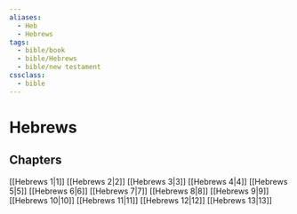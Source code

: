 ```yaml
---
aliases:
  - Heb
  - Hebrews
tags:
  - bible/book
  - bible/Hebrews
  - bible/new testament
cssclass:
  - bible
---
```


# Hebrews

## Chapters

[[Hebrews 1|1]]
[[Hebrews 2|2]]
[[Hebrews 3|3]]
[[Hebrews 4|4]]
[[Hebrews 5|5]]
[[Hebrews 6|6]]
[[Hebrews 7|7]]
[[Hebrews 8|8]]
[[Hebrews 9|9]]
[[Hebrews 10|10]]
[[Hebrews 11|11]]
[[Hebrews 12|12]]
[[Hebrews 13|13]]
